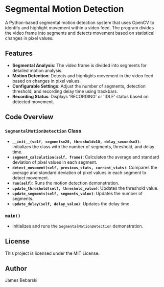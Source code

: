 # Segmental Motion Detection

A Python-based segmental motion detection system that uses OpenCV to identify and highlight movement within a video feed. The program divides the video frame into segments and detects movement based on statistical changes in pixel values.

## Features

- **Segmental Analysis**: The video frame is divided into segments for detailed motion analysis.
- **Motion Detection**: Detects and highlights movement in the video feed based on changes in pixel values.
- **Configurable Settings**: Adjust the number of segments, detection threshold, and recording delay time using trackbars.
- **Recording Status**: Displays 'RECORDING' or 'IDLE' status based on detected movement.

## Code Overview

### `SegmentalMotionDetection` Class

- **`__init__(self, segments=20, threshold=10, delay_seconds=3)`**: Initializes the class with the number of segments, threshold, and delay time.
- **`segment_calculation(self, frame)`**: Calculates the average and standard deviation of pixel values in each segment.
- **`detect_movement(self, previous_stats, current_stats)`**: Compares the average and standard deviation of pixel values in each segment to detect movement.
- **`run(self)`**: Runs the motion detection demonstration.
- **`update_threshold(self, threshold_value)`**: Updates the threshold value.
- **`update_segments(self, segments_value)`**: Updates the number of segments.
- **`update_delay(self, delay_value)`**: Updates the delay time.

### `main()`

- Initializes and runs the `SegmentalMotionDetection` demonstration.

## License

This project is licensed under the MIT License.

## Author

James Bebarski
